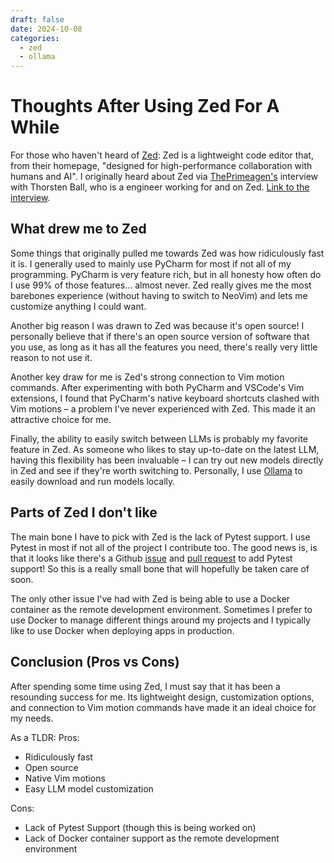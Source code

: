 ```yaml
---
draft: false
date: 2024-10-08
categories:
  - zed
  - ollama
---
```

# Thoughts After Using Zed For A While

For those who haven't heard of [Zed](Zed.dev): Zed is a lightweight code editor that, from their homepage, "designed for high-performance collaboration with humans and AI". I originally heard about Zed via [ThePrimeagen's](https://www.youtube.com/@ThePrimeagen) interview with Thorsten Ball, who is a engineer working for and on Zed. [Link to the interview](https://www.youtube.com/watch?v=8XweSqTYdMQ). 

## What drew me to Zed
Some things that originally pulled me towards Zed was how ridiculously fast it is. I generally used to mainly use PyCharm for most if not all of my programming. PyCharm is very feature rich, but in all honesty how often do I use 99% of those features... almost never. Zed really gives me the most barebones experience (without having to switch to NeoVim) and lets me customize anything I could want. 

Another big reason I was drawn to Zed was because it's open source! I personally believe that if there's an open source version of software that you use, as long as it has all the features you need, there's really very little reason to not use it. 

Another key draw for me is Zed's strong connection to Vim motion commands. After experimenting with both PyCharm and
VSCode's Vim extensions, I found that PyCharm's native keyboard shortcuts clashed with Vim motions – a problem I've never
experienced with Zed. This made it an attractive choice for me.

Finally, the ability to easily switch between LLMs is probably my favorite feature in Zed. As someone who likes to stay
up-to-date on the latest LLM, having this flexibility has been invaluable – I can try out new models directly in Zed and see if they're worth switching to. Personally, I use [Ollama](https://ollama.com/) to easily download and run models locally.

## Parts of Zed I don't like
The main bone I have to pick with Zed is the lack of Pytest support. I use Pytest in most if not all of the project I contribute too. The good news is, is that it looks like there's a Github [issue](https://github.com/zed-industries/zed/issues/12080) and [pull request](https://github.com/zed-industries/zed/pull/18824) to add Pytest support! So this is a really small bone that will hopefully be taken care of soon. 

The only other issue I've had with Zed is being able to use a Docker container as the remote development environment. Sometimes I prefer to use Docker to manage different things around my projects and I typically like to use Docker when deploying apps in production. 

## Conclusion (Pros vs Cons)

After spending some time using Zed, I must say that it has been a
resounding success for me. Its lightweight design, customization options,
and connection to Vim motion commands have made it an ideal choice for my needs.

As a TLDR:
Pros:
- Ridiculously fast
- Open source
- Native Vim motions
- Easy LLM model customization

Cons:
- Lack of Pytest Support (though this is being worked on)
- Lack of Docker container support as the remote development environment